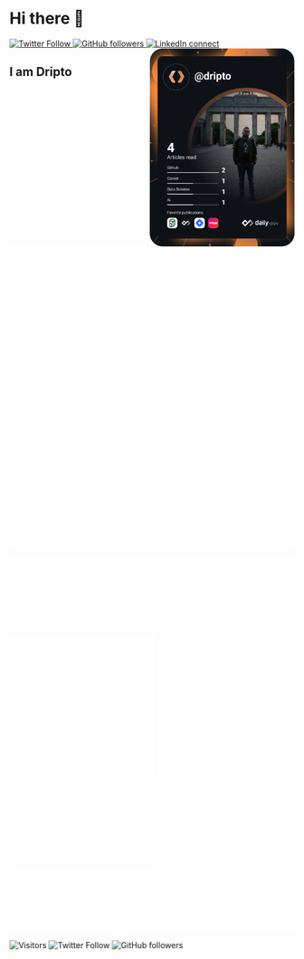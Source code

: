 # Hi there 👋

<div align="left">
    <a href="https://twitter.com/driptaroop">
        <img alt="Twitter Follow" src="https://img.shields.io/twitter/follow/driptaroop?style=for-the-badge"/>
    </a>
    <a href="https://github.com/driptaroop">
        <img alt="GitHub followers" src="https://img.shields.io/github/followers/driptaroop?style=for-the-badge"/>
    </a>
    <a href="https://www.linkedin.com/in/driptaroop/">
        <img alt="LinkedIn connect" src="https://img.shields.io/badge/LinkedIn-%E2%98%86-0077B5?style=for-the-badge&logo=LinkedIn"/>
    </a>
    <a href="https://app.daily.dev/dripto" target="_blank">
        <img 
        src="https://raw.githubusercontent.com/driptaroop/driptaroop/main/devcard.svg" 
        width="256" 
        align="right" 
        alt="Driptaroop Das's Dev Card"/>
    </a>
</div>

## I am Dripto

<div align="left">
    <img src="https://raw.githubusercontent.com/driptaroop/driptaroop/main/github-metrics.svg" alt="Metrics"/>
</div>

![language](https://raw.githubusercontent.com/driptaroop/driptaroop/main/language.svg)

<div align="left">
    <img src="https://raw.githubusercontent.com/driptaroop/driptaroop/main/habits.svg" alt="habits"/>
</div>
<br/>
<div align="left">
    <img src="https://raw.githubusercontent.com/driptaroop/driptaroop/main/stackoverflow.svg" alt="stackoverflow" width="256"/>
    <img src="https://raw.githubusercontent.com/driptaroop/driptaroop/main/wakatime.svg" alt="wakatime" align="right" width="50%"/>
</div>

![achievements](https://raw.githubusercontent.com/driptaroop/driptaroop/main/achievements.svg)

![Visitors](https://api.visitorbadge.io/api/visitors?path=https%3A%2F%2Fgithub.com%2Fdriptaroop%2Fdriptaroop&labelColor=%23d9e3f0&countColor=%232ccce4&style=flat-square&labelStyle=upper)
![Twitter Follow](https://img.shields.io/twitter/follow/driptaroop?style=social)
![GitHub followers](https://img.shields.io/github/followers/driptaroop?style=social)